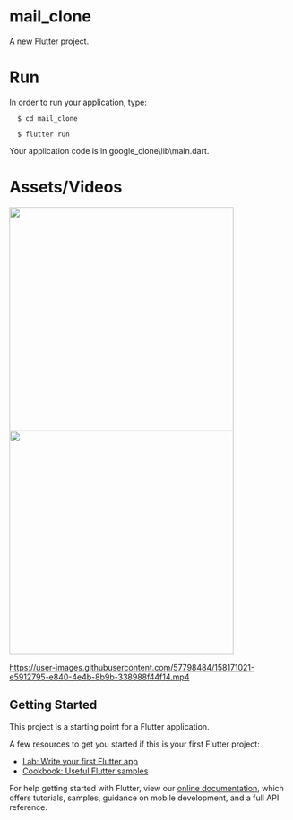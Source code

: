
# mail_clone

A new Flutter project.
# Run

In order to run your application, type:

<!--START_SECTION:waka-->
```text
  $ cd mail_clone
```
<!--END_SECTION:waka-->


<!--START_SECTION:waka-->
```text
  $ flutter run
```
<!--END_SECTION:waka-->

Your application code is in google_clone\lib\main.dart.

# Assets/Videos



<p float="left">
  <img src="https://user-images.githubusercontent.com/57798484/158170917-fddbb0ed-82ee-4259-bd32-848697072a15.png" width="400"/>
  <img src="https://user-images.githubusercontent.com/57798484/158170932-6d4987d5-8756-4f58-948e-e5654b50b114.png" width="400"/>
</p>



https://user-images.githubusercontent.com/57798484/158171021-e5912795-e840-4e4b-8b9b-338988f44f14.mp4







## Getting Started

This project is a starting point for a Flutter application.

A few resources to get you started if this is your first Flutter project:

- [Lab: Write your first Flutter app](https://flutter.dev/docs/get-started/codelab)
- [Cookbook: Useful Flutter samples](https://flutter.dev/docs/cookbook)

For help getting started with Flutter, view our
[online documentation](https://flutter.dev/docs), which offers tutorials,
samples, guidance on mobile development, and a full API reference.
